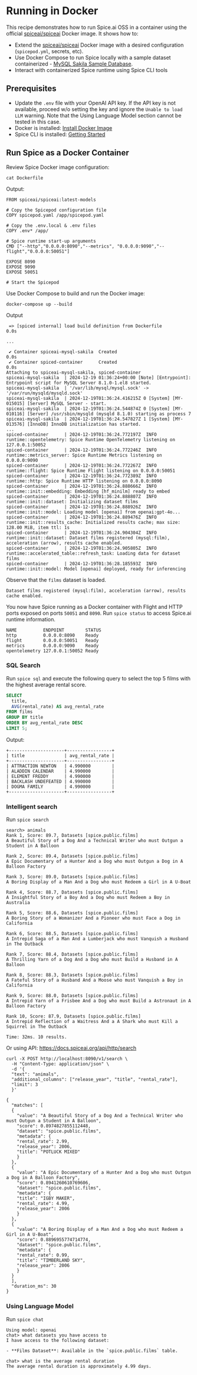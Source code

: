 # Running in Docker

This recipe demonstrates how to run Spice.ai OSS in a container using the official [spiceai/spiceai](https://hub.docker.com/r/spiceai/spiceai) Docker image. It shows how to:

- Extend the [spiceai/spiceai](https://hub.docker.com/r/spiceai/spiceai) Docker image with a desired configuration (`spicepod.yml`, secrets, etc).
- Use Docker Compose to run Spice locally with a sample dataset containerized - [MySQL Sakila Sample Database](https://dev.mysql.com/doc/sakila/en/sakila-structure-tables.html).
- Interact with containerized Spice runtime using Spice CLI tools

## Prerequisites

- Update the `.env` file with your OpenAI API key. If the API key is not available, proceed w/o setting the key and ignore the `Unable to load LLM` warning. Note that the Using Language Model section cannot be tested in this case.
- Docker is installed: [Install Docker Image](https://docs.docker.com/engine/install/)
- Spice CLI is installed: [Getting Started](https://docs.spiceai.org/getting-started)

## Run Spice as a Docker Container

Review Spice Docker image configuration:

```shell
cat Dockerfile
```

Output:

```shell
FROM spiceai/spiceai:latest-models

# Copy the Spicepod configuration file
COPY spicepod.yaml /app/spicepod.yaml

# Copy the .env.local & .env files
COPY .env* /app/

# Spice runtime start-up arguments
CMD ["--http","0.0.0.0:8090","--metrics", "0.0.0.0:9090","--flight","0.0.0.0:50051"]

EXPOSE 8090
EXPOSE 9090
EXPOSE 50051

# Start the Spicepod                                                                  

```

Use Docker Compose to build and run the Docker image:

```shell
docker-compose up --build
```

Output

```shell
 => [spiced internal] load build definition from Dockerfile                       0.0s

...

 ✔ Container spiceai-mysql-sakila  Created                                        0.0s 
 ✔ Container spiced-container      Created                                        0.0s 
Attaching to spiceai-mysql-sakila, spiced-container
spiceai-mysql-sakila  | 2024-12-19 01:36:24+00:00 [Note] [Entrypoint]: Entrypoint script for MySQL Server 8.1.0-1.el8 started.
spiceai-mysql-sakila  | '/var/lib/mysql/mysql.sock' -> '/var/run/mysqld/mysqld.sock'
spiceai-mysql-sakila  | 2024-12-19T01:36:24.416215Z 0 [System] [MY-015015] [Server] MySQL Server - start.
spiceai-mysql-sakila  | 2024-12-19T01:36:24.544874Z 0 [System] [MY-010116] [Server] /usr/sbin/mysqld (mysqld 8.1.0) starting as process 7
spiceai-mysql-sakila  | 2024-12-19T01:36:24.547827Z 1 [System] [MY-013576] [InnoDB] InnoDB initialization has started.
...
spiced-container      | 2024-12-19T01:36:24.772197Z  INFO runtime::opentelemetry: Spice Runtime OpenTelemetry listening on 127.0.0.1:50052
spiced-container      | 2024-12-19T01:36:24.772246Z  INFO runtime::metrics_server: Spice Runtime Metrics listening on 0.0.0.0:9090
spiced-container      | 2024-12-19T01:36:24.772267Z  INFO runtime::flight: Spice Runtime Flight listening on 0.0.0.0:50051
spiced-container      | 2024-12-19T01:36:24.772389Z  INFO runtime::http: Spice Runtime HTTP listening on 0.0.0.0:8090
spiced-container      | 2024-12-19T01:36:24.888666Z  INFO runtime::init::embedding: Embedding [hf_minilm] ready to embed
spiced-container      | 2024-12-19T01:36:24.888807Z  INFO runtime::init::dataset: Initializing dataset films
spiced-container      | 2024-12-19T01:36:24.888926Z  INFO runtime::init::model: Loading model [openai] from openai:gpt-4o...
spiced-container      | 2024-12-19T01:36:24.889476Z  INFO runtime::init::results_cache: Initialized results cache; max size: 128.00 MiB, item ttl: 1s
spiced-container      | 2024-12-19T01:36:24.904304Z  INFO runtime::init::dataset: Dataset films registered (mysql:film), acceleration (arrow), results cache enabled.
spiced-container      | 2024-12-19T01:36:24.905805Z  INFO runtime::accelerated_table::refresh_task: Loading data for dataset films
spiced-container      | 2024-12-19T01:36:28.185593Z  INFO runtime::init::model: Model [openai] deployed, ready for inferencing
```

Observe that the `films` dataset is loaded.

```shell
Dataset films registered (mysql:film), acceleration (arrow), results cache enabled.
```

You now have Spice running as a Docker container with Flight and HTTP ports exposed on ports `50051` and `8090`. Run `spice status` to access Spice.ai runtime information.

```shell
NAME          ENDPOINT        STATUS 
http          0.0.0.0:8090    Ready  
flight        0.0.0.0:50051   Ready  
metrics       0.0.0.0:9090    Ready  
opentelemetry 127.0.0.1:50052 Ready 
```

### SQL Search

Run `spice sql` and execute the following query to select the top 5 films with the highest average rental score.

```sql
SELECT 
  title, 
  AVG(rental_rate) AS avg_rental_rate
FROM films
GROUP BY title
ORDER BY avg_rental_rate DESC
LIMIT 5;
```

Output:

```shell
+---------------------+-----------------+
| title               | avg_rental_rate |
+---------------------+-----------------+
| ATTRACTION NEWTON   | 4.990000        |
| ALADDIN CALENDAR    | 4.990000        |
| ELEMENT FREDDY      | 4.990000        |
| BACKLASH UNDEFEATED | 4.990000        |
| DOGMA FAMILY        | 4.990000        |
+---------------------+-----------------+
```

### Intelligent search

Run `spice search`

```shell
search> animals
Rank 1, Score: 89.7, Datasets [spice.public.films]
A Beautiful Story of a Dog And a Technical Writer who must Outgun a Student in A Balloon

Rank 2, Score: 89.4, Datasets [spice.public.films]
A Epic Documentary of a Hunter And a Dog who must Outgun a Dog in A Balloon Factory

Rank 3, Score: 89.0, Datasets [spice.public.films]
A Boring Display of a Man And a Dog who must Redeem a Girl in A U-Boat

Rank 4, Score: 88.7, Datasets [spice.public.films]
A Insightful Story of a Boy And a Dog who must Redeem a Boy in Australia

Rank 5, Score: 88.6, Datasets [spice.public.films]
A Boring Story of a Womanizer And a Pioneer who must Face a Dog in California

Rank 6, Score: 88.5, Datasets [spice.public.films]
A Intrepid Saga of a Man And a Lumberjack who must Vanquish a Husband in The Outback

Rank 7, Score: 88.4, Datasets [spice.public.films]
A Thrilling Yarn of a Dog And a Dog who must Build a Husband in A Balloon

Rank 8, Score: 88.3, Datasets [spice.public.films]
A Fateful Story of a Husband And a Moose who must Vanquish a Boy in California

Rank 9, Score: 88.0, Datasets [spice.public.films]
A Intrepid Yarn of a Frisbee And a Dog who must Build a Astronaut in A Balloon Factory

Rank 10, Score: 87.9, Datasets [spice.public.films]
A Intrepid Reflection of a Waitress And a A Shark who must Kill a Squirrel in The Outback

Time: 32ms. 10 results.
```

Or using API: https://docs.spiceai.org/api/http/search

```shell
curl -X POST http://localhost:8090/v1/search \
  -H "Content-Type: application/json" \
  -d '{
  "text": "animals",
  "additional_columns": ["release_year", "title", "rental_rate"],
  "limit": 3
  }'
```

```shell
{
  "matches": [
  {
    "value": "A Beautiful Story of a Dog And a Technical Writer who must Outgun a Student in A Balloon",
    "score": 0.8974827855112448,
    "dataset": "spice.public.films",
    "metadata": {
    "rental_rate": 2.99,
    "release_year": 2006,
    "title": "POTLUCK MIXED"
    }
  },
  {
    "value": "A Epic Documentary of a Hunter And a Dog who must Outgun a Dog in A Balloon Factory",
    "score": 0.8941260610769606,
    "dataset": "spice.public.films",
    "metadata": {
    "title": "IGBY MAKER",
    "rental_rate": 4.99,
    "release_year": 2006
    }
  },
  {
    "value": "A Boring Display of a Man And a Dog who must Redeem a Girl in A U-Boat",
    "score": 0.8896955774714774,
    "dataset": "spice.public.films",
    "metadata": {
    "rental_rate": 0.99,
    "title": "TIMBERLAND SKY",
    "release_year": 2006
    }
  }
  ],
  "duration_ms": 30
}
```

### Using Language Model

Run `spice chat`

```shell
Using model: openai
chat> what datasets you have access to
I have access to the following dataset:

- **Films Dataset**: Available in the `spice.public.films` table.

chat> what is the average rental duration
The average rental duration is approximately 4.99 days.
```
